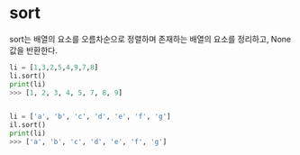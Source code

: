 # sort
sort는 배열의 요소를 오름차순으로 정렬하며 존재하는 배열의 요소를 정리하고, None값을 반환한다.
```python
li = [1,3,2,5,4,9,7,8]
li.sort()
print(li)
>>> [1, 2, 3, 4, 5, 7, 8, 9]


li = ['a', 'b', 'c', 'd', 'e', 'f', 'g']
il.sort()
print(li)
>>> ['a', 'b', 'c', 'd', 'e', 'f', 'g']
